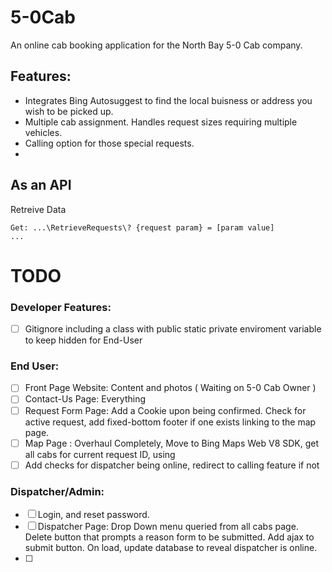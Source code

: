 # 5-0Cab

An online cab booking application for the North Bay 5-0 Cab company.

## Features:

- Integrates Bing Autosuggest to find the local buisness or address you wish to be picked up.
- Multiple cab assignment. Handles request sizes requiring multiple vehicles.
- Calling option for those special requests.
-

## As an API
Retreive Data 
```
Get: ...\RetrieveRequests\? {request param} = [param value]
...
```


# TODO
### Developer Features:
- [ ] Gitignore including a class with public static private enviroment variable to keep hidden for End-User
### End User:
- [ ] Front Page Website: Content and photos ( Waiting on 5-0 Cab Owner )
- [ ] Contact-Us Page: Everything
- [ ] Request Form Page: Add a Cookie upon being confirmed. Check for active request, add fixed-bottom footer if one exists linking to the map  page.
- [ ] Map Page : Overhaul Completely, Move to Bing Maps Web V8 SDK, get all cabs for current request ID, using 
- [ ] Add checks for dispatcher being online, redirect to calling feature if not
### Dispatcher/Admin:
- [ ] Login, and reset password. 
- [ ] Dispatcher Page: Drop Down menu queried from all cabs page. Delete button that prompts a reason form to be submitted. Add ajax to submit button. On load, update database to reveal dispatcher is online.
- [ ] 
